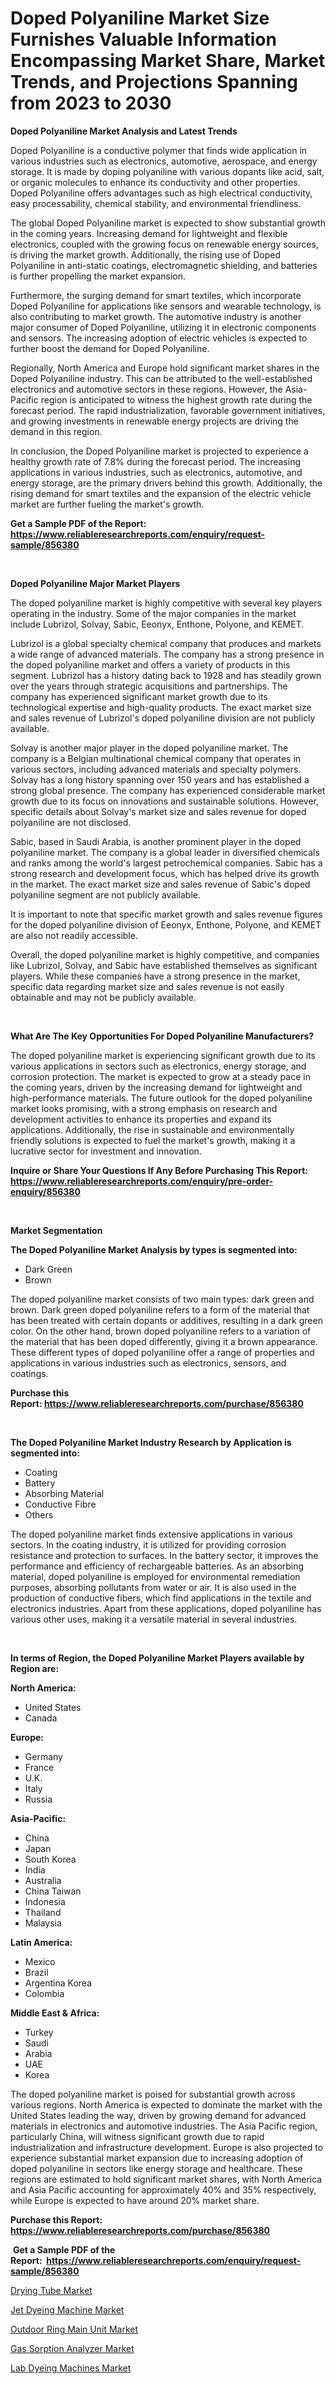<p><h1>Doped Polyaniline Market Size Furnishes Valuable Information Encompassing Market Share, Market Trends, and Projections Spanning from 2023 to 2030</h1></p><p><strong>Doped Polyaniline Market Analysis and Latest Trends</strong></p>
<p><p>Doped Polyaniline is a conductive polymer that finds wide application in various industries such as electronics, automotive, aerospace, and energy storage. It is made by doping polyaniline with various dopants like acid, salt, or organic molecules to enhance its conductivity and other properties. Doped Polyaniline offers advantages such as high electrical conductivity, easy processability, chemical stability, and environmental friendliness.</p><p>The global Doped Polyaniline market is expected to show substantial growth in the coming years. Increasing demand for lightweight and flexible electronics, coupled with the growing focus on renewable energy sources, is driving the market growth. Additionally, the rising use of Doped Polyaniline in anti-static coatings, electromagnetic shielding, and batteries is further propelling the market expansion.</p><p>Furthermore, the surging demand for smart textiles, which incorporate Doped Polyaniline for applications like sensors and wearable technology, is also contributing to market growth. The automotive industry is another major consumer of Doped Polyaniline, utilizing it in electronic components and sensors. The increasing adoption of electric vehicles is expected to further boost the demand for Doped Polyaniline.</p><p>Regionally, North America and Europe hold significant market shares in the Doped Polyaniline industry. This can be attributed to the well-established electronics and automotive sectors in these regions. However, the Asia-Pacific region is anticipated to witness the highest growth rate during the forecast period. The rapid industrialization, favorable government initiatives, and growing investments in renewable energy projects are driving the demand in this region.</p><p>In conclusion, the Doped Polyaniline market is projected to experience a healthy growth rate of 7.8% during the forecast period. The increasing applications in various industries, such as electronics, automotive, and energy storage, are the primary drivers behind this growth. Additionally, the rising demand for smart textiles and the expansion of the electric vehicle market are further fueling the market's growth.</p></p>
<p><strong>Get a Sample PDF of the Report:&nbsp; <a href="https://www.reliableresearchreports.com/enquiry/request-sample/856380">https://www.reliableresearchreports.com/enquiry/request-sample/856380</a></strong></p>
<p>&nbsp;</p>
<p><strong>Doped Polyaniline Major Market Players</strong></p>
<p><p>The doped polyaniline market is highly competitive with several key players operating in the industry. Some of the major companies in the market include Lubrizol, Solvay, Sabic, Eeonyx, Enthone, Polyone, and KEMET.</p><p>Lubrizol is a global specialty chemical company that produces and markets a wide range of advanced materials. The company has a strong presence in the doped polyaniline market and offers a variety of products in this segment. Lubrizol has a history dating back to 1928 and has steadily grown over the years through strategic acquisitions and partnerships. The company has experienced significant market growth due to its technological expertise and high-quality products. The exact market size and sales revenue of Lubrizol's doped polyaniline division are not publicly available.</p><p>Solvay is another major player in the doped polyaniline market. The company is a Belgian multinational chemical company that operates in various sectors, including advanced materials and specialty polymers. Solvay has a long history spanning over 150 years and has established a strong global presence. The company has experienced considerable market growth due to its focus on innovations and sustainable solutions. However, specific details about Solvay's market size and sales revenue for doped polyaniline are not disclosed.</p><p>Sabic, based in Saudi Arabia, is another prominent player in the doped polyaniline market. The company is a global leader in diversified chemicals and ranks among the world's largest petrochemical companies. Sabic has a strong research and development focus, which has helped drive its growth in the market. The exact market size and sales revenue of Sabic's doped polyaniline segment are not publicly available.</p><p>It is important to note that specific market growth and sales revenue figures for the doped polyaniline division of Eeonyx, Enthone, Polyone, and KEMET are also not readily accessible.</p><p>Overall, the doped polyaniline market is highly competitive, and companies like Lubrizol, Solvay, and Sabic have established themselves as significant players. While these companies have a strong presence in the market, specific data regarding market size and sales revenue is not easily obtainable and may not be publicly available.</p></p>
<p>&nbsp;</p>
<p><strong>What Are The Key Opportunities For Doped Polyaniline Manufacturers?</strong></p>
<p><p>The doped polyaniline market is experiencing significant growth due to its various applications in sectors such as electronics, energy storage, and corrosion protection. The market is expected to grow at a steady pace in the coming years, driven by the increasing demand for lightweight and high-performance materials. The future outlook for the doped polyaniline market looks promising, with a strong emphasis on research and development activities to enhance its properties and expand its applications. Additionally, the rise in sustainable and environmentally friendly solutions is expected to fuel the market's growth, making it a lucrative sector for investment and innovation.</p></p>
<p><strong>Inquire or Share Your Questions If Any Before Purchasing This Report: <a href="https://www.reliableresearchreports.com/enquiry/pre-order-enquiry/856380">https://www.reliableresearchreports.com/enquiry/pre-order-enquiry/856380</a></strong></p>
<p>&nbsp;</p>
<p><strong>Market Segmentation</strong></p>
<p><strong>The Doped Polyaniline Market Analysis by types is segmented into:</strong></p>
<p><ul><li>Dark Green</li><li>Brown</li></ul></p>
<p><p>The doped polyaniline market consists of two main types: dark green and brown. Dark green doped polyaniline refers to a form of the material that has been treated with certain dopants or additives, resulting in a dark green color. On the other hand, brown doped polyaniline refers to a variation of the material that has been doped differently, giving it a brown appearance. These different types of doped polyaniline offer a range of properties and applications in various industries such as electronics, sensors, and coatings.</p></p>
<p><strong>Purchase this Report:&nbsp;<a href="https://www.reliableresearchreports.com/purchase/856380">https://www.reliableresearchreports.com/purchase/856380</a></strong></p>
<p>&nbsp;</p>
<p><strong>The Doped Polyaniline Market Industry Research by Application is segmented into:</strong></p>
<p><ul><li>Coating</li><li>Battery</li><li>Absorbing Material</li><li>Conductive Fibre</li><li>Others</li></ul></p>
<p><p>The doped polyaniline market finds extensive applications in various sectors. In the coating industry, it is utilized for providing corrosion resistance and protection to surfaces. In the battery sector, it improves the performance and efficiency of rechargeable batteries. As an absorbing material, doped polyaniline is employed for environmental remediation purposes, absorbing pollutants from water or air. It is also used in the production of conductive fibers, which find applications in the textile and electronics industries. Apart from these applications, doped polyaniline has various other uses, making it a versatile material in several industries.</p></p>
<p>&nbsp;</p>
<p><strong>In terms of Region, the Doped Polyaniline Market Players available by Region are:</strong></p>
<p>
    <p> <strong> North America: </strong>
        <ul>
            <li>United States</li>
            <li>Canada</li>
        </ul>
        </p> 
    <p> <strong> Europe: </strong>
        <ul>
            <li>Germany</li>
            <li>France</li>
            <li>U.K.</li>
            <li>Italy</li>
            <li>Russia</li>
        </ul>
        </p> 
    <p> <strong> Asia-Pacific: </strong>
        <ul>
            <li>China</li>
            <li>Japan</li>
            <li>South Korea</li>
            <li>India</li>
            <li>Australia</li>
            <li>China Taiwan</li>
            <li>Indonesia</li>
            <li>Thailand</li>
            <li>Malaysia</li>
        </ul>
        </p> 
    <p> <strong> Latin America: </strong>
        <ul>
            <li>Mexico</li>
            <li>Brazil</li>
            <li>Argentina Korea</li>
            <li>Colombia</li>
        </ul>
        </p> 
    <p> <strong> Middle East & Africa: </strong>
        <ul>
            <li>Turkey</li>
            <li>Saudi</li>
            <li>Arabia</li>
            <li>UAE</li>
            <li>Korea</li>
        </ul>
    </p>
    </p>
<p><p>The doped polyaniline market is poised for substantial growth across various regions. North America is expected to dominate the market with the United States leading the way, driven by growing demand for advanced materials in electronics and automotive industries. The Asia Pacific region, particularly China, will witness significant growth due to rapid industrialization and infrastructure development. Europe is also projected to experience substantial market expansion due to increasing adoption of doped polyaniline in sectors like energy storage and healthcare. These regions are estimated to hold significant market shares, with North America and Asia Pacific accounting for approximately 40% and 35% respectively, while Europe is expected to have around 20% market share.</p></p>
<p><strong>Purchase this Report: <a href="https://www.reliableresearchreports.com/purchase/856380">https://www.reliableresearchreports.com/purchase/856380</a></strong></p>
<p>&nbsp;<strong>Get a Sample PDF of the Report:&nbsp;&nbsp;<a href="https://www.reliableresearchreports.com/enquiry/request-sample/856380">https://www.reliableresearchreports.com/enquiry/request-sample/856380</a></strong></p>
<p><strong></strong></p>
<p><p><a href="https://medium.com/@juliusadams1991/drying-tube-market-insight-market-trends-growth-forecasted-from-2023-to-2030-a3e56ae26e62">Drying Tube Market</a></p><p><a href="https://medium.com/@ulicesdoyle2023/jet-dyeing-machine-market-size-market-outlook-and-market-forecast-2023-to-2030-43dc3246f81c">Jet Dyeing Machine Market</a></p><p><a href="https://medium.com/@isaiasmarks/decoding-outdoor-ring-main-unit-market-metrics-market-share-trends-and-growth-patterns-4406187be750">Outdoor Ring Main Unit Market</a></p><p><a href="https://medium.com/@walkersipes1943/gas-sorption-analyzer-market-comprehensive-assessment-by-type-application-and-geography-3b423c498015">Gas Sorption Analyzer Market</a></p><p><a href="https://medium.com/@shaniekunze/lab-dyeing-machines-market-trends-and-market-analysis-forecasted-for-period-2023-2030-04d008b0f4e3">Lab Dyeing Machines Market</a></p></p>